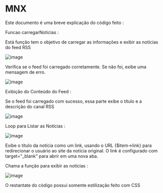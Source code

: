# MNX
Este documento é uma breve explicação do código feito :

Funcao carregarNoticias : 

Está função tem o objetivo de carregar as informações e exibir as notícias do feed RSS 

   ![image](https://github.com/user-attachments/assets/6492d90c-364a-4256-b810-9db31b94442c)

Verifica se o feed foi carregado corretamente. Se não foi, exibe uma mensagem de erro.

![image](https://github.com/user-attachments/assets/29ecdf29-68d8-4f7f-9819-45200006d703)

Exibição do Conteúdo do Feed :

Se o feed foi carregado com sucesso, essa parte exibe o título e a descrição do canal RSS

![image](https://github.com/user-attachments/assets/2c1fa6ed-a13f-42e8-a32b-908b14cc638c)

Loop para Listar as Notícias :

![image](https://github.com/user-attachments/assets/cce57baa-ac50-4fa4-9a28-c3b807ef6603)

Exibe o título da notícia como um link, usando o URL {$item->link} para redirecionar o usuário ao site
da notícia original. O link é configurado com target="_blank" para abrir em uma nova aba.

Chama a função para exibir as notícias :

![image](https://github.com/user-attachments/assets/fa4fef90-33e3-4607-935a-730341b39cc6)


O restantate do código possui somente estilização feito com CSS
